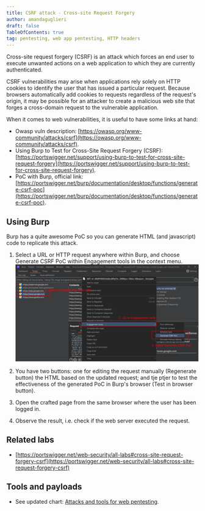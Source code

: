 ```yaml
---
title: CSRF attack - Cross-site Request Forgery
author: amandaguglieri
draft: false
TableOfContents: true
tag: pentesting, web app pentesting, HTTP headers
---
```


Cross-site request forgery (CSRF) is an attack which forces an end user to execute unwanted actions on a web application to which they are currently authenticated.

CSRF vulnerabilities may arise when applications rely solely on HTTP cookies to identify the user that has issued a particular request. Because browsers automatically add cookies to requests regardless of the request's origin, it may be possible for an attacker to create a malicious web site that forges a cross-domain request to the vulnerable application.

When it comes to web vulnerabilities, it is useful to have some links at hand:

+ Owasp vuln description: [https://owasp.org/www-community/attacks/csrf](https://owasp.org/www-community/attacks/csrf).
+ Using Burp to Test for Cross-Site Request Forgery (CSRF): [https://portswigger.net/support/using-burp-to-test-for-cross-site-request-forgery](https://portswigger.net/support/using-burp-to-test-for-cross-site-request-forgery).
+ PoC with Burp, official link: [https://portswigger.net/burp/documentation/desktop/functions/generate-csrf-poc](https://portswigger.net/burp/documentation/desktop/functions/generate-csrf-poc).

## Using Burp 

Burp has a quite awesome PoC so you can generate HTML (and javascript) code to replicate this attack.

1. Select a URL or HTTP request anywhere within Burp, and choose Generate CSRF PoC within Engagement tools in the context menu. 
![Step 1](img/csrf-1.png)


2. You have two buttons: one for editing the request manually (Regenerate button) the HTML based on the updated request; and tje ptjer to test the effectiveness of the generated PoC in Burp's browser (Test in browser button).

3. Open the crafted page from the same browser where the user has been logged in.

4. Observe the result, i.e. check if the web server executed the request.


## Related labs

+ [https://portswigger.net/web-security/all-labs#cross-site-request-forgery-csrf](https://portswigger.net/web-security/all-labs#cross-site-request-forgery-csrf)



## Tools and payloads 

- See updated chart: [Attacks and tools for web pentesting](index-attacks-tools-web-pentesting.md).



